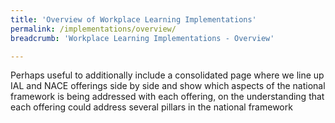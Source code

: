 ```yaml
---
title: 'Overview of Workplace Learning Implementations'
permalink: /implementations/overview/
breadcrumb: 'Workplace Learning Implementations - Overview'

---
```




Perhaps useful to additionally include a consolidated page where we line up IAL and NACE offerings side by side and show which aspects of the national framework is being addressed with each offering, on the understanding that each offering could address several pillars in the national framework
